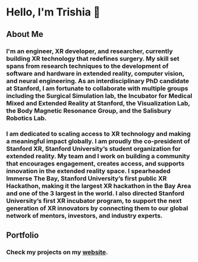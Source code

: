 # Hello, I'm Trishia 👋

## About Me

### I'm an engineer, XR developer, and researcher, currently building XR technology that redefines surgery. My skill set spans from research techniques to the development of software and hardware in extended reality, computer vision, and neural engineering. As an interdisciplinary PhD candidate at Stanford, I am fortunate to collaborate with multiple groups including the Surgical Simulation lab, the Incubator for Medical Mixed and Extended Reality at Stanford, the Visualization Lab, the Body Magnetic Resonance Group, and the Salisbury Robotics Lab. 

### I am dedicated to scaling access to XR technology and making a meaningful impact globally. I am proudly the co-president of Stanford XR, Stanford University’s student organization for extended reality. My team and I work on building a community that encourages engagement, creates access, and supports innovation in the extended reality space. I spearheaded Immerse The Bay, Stanford University’s first public XR Hackathon, making it the largest XR hackathon in the Bay Area and one of the 3 largest in the world. I also directed Stanford University’s first XR incubator program, to support the next generation of XR innovators by connecting them to our global network of mentors, investors, and industry experts.

## Portfolio

### Check my projects on my [website](https://tchemaly.github.io/). 
